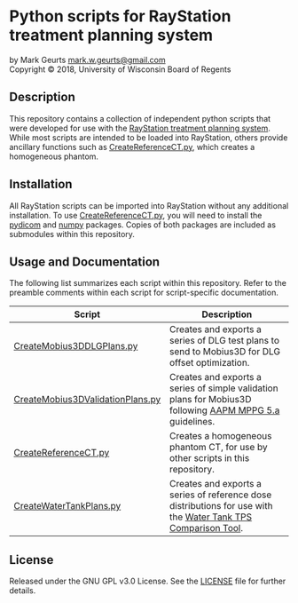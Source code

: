 # Python scripts for RayStation treatment planning system

by Mark Geurts <mark.w.geurts@gmail.com>
<br>Copyright &copy; 2018, University of Wisconsin Board of Regents

## Description

This repository contains a collection of independent python scripts that were developed 
for use with the [RayStation treatment planning system](https://www.raysearchlabs.com/raystation/). While most scripts are intended to
be loaded into RayStation, others provide ancillary functions such as [CreateReferenceCT.py](https://github.com/mwgeurts/ray_scripts/blob/master/CreateReferenceCT.py),
which creates a homogeneous phantom.

## Installation

All RayStation scripts can be imported into RayStation without any additional installation.
To use [CreateReferenceCT.py](https://github.com/mwgeurts/ray_scripts/blob/master/CreateReferenceCT.py), you will need to install the 
[pydicom](http://pydicom.readthedocs.io/en/stable/getting_started.html) and 
[numpy](https://scipy.org/install.html) packages. Copies of both packages are included as
submodules within this repository. 

## Usage and Documentation

The following list summarizes each script within this repository. Refer to the preamble 
comments within each script for script-specific documentation.

| Script | Description |
|--------|-------------|
| [CreateMobius3DDLGPlans.py](https://github.com/mwgeurts/ray_scripts/blob/master/CreateMobius3DDLGPlans.py) | Creates and exports a series of DLG test plans to send to Mobius3D for DLG offset optimization. |
| [CreateMobius3DValidationPlans.py](https://github.com/mwgeurts/ray_scripts/blob/master/CreateMobius3DValidationPlans.py) | Creates and exports a series of simple validation plans for Mobius3D following [AAPM MPPG 5.a](https://doi.org/10.1120/jacmp.v16i5.5768) guidelines. |
| [CreateReferenceCT.py](https://github.com/mwgeurts/ray_scripts/blob/master/CreateReferenceCT.py) | Creates a homogeneous phantom CT, for use by other scripts in this repository. |
| [CreateWaterTankPlans.py](https://github.com/mwgeurts/ray_scripts/blob/master/CreateWaterTankPlans.py) | Creates and exports a series of reference dose distributions for use with the [Water Tank TPS Comparison Tool](https://github.com/mwgeurts/water_tank). |

## License

Released under the GNU GPL v3.0 License. See the [LICENSE](LICENSE) file for further 
details.
